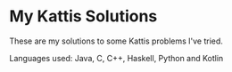 # My Kattis Solutions
These are my solutions to some Kattis problems I've tried.

Languages used: Java, C, C++, Haskell, Python and Kotlin
